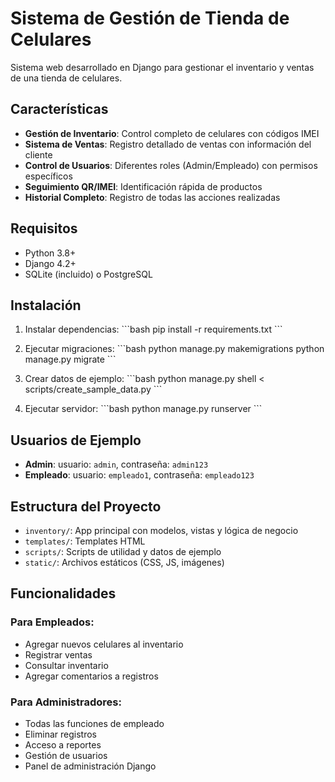 # Sistema de Gestión de Tienda de Celulares

Sistema web desarrollado en Django para gestionar el inventario y ventas de una tienda de celulares.

## Características

- **Gestión de Inventario**: Control completo de celulares con códigos IMEI
- **Sistema de Ventas**: Registro detallado de ventas con información del cliente
- **Control de Usuarios**: Diferentes roles (Admin/Empleado) con permisos específicos
- **Seguimiento QR/IMEI**: Identificación rápida de productos
- **Historial Completo**: Registro de todas las acciones realizadas

## Requisitos

- Python 3.8+
- Django 4.2+
- SQLite (incluido) o PostgreSQL

## Instalación

1. Instalar dependencias:
\`\`\`bash
pip install -r requirements.txt
\`\`\`

2. Ejecutar migraciones:
\`\`\`bash
python manage.py makemigrations
python manage.py migrate
\`\`\`

3. Crear datos de ejemplo:
\`\`\`bash
python manage.py shell < scripts/create_sample_data.py
\`\`\`

4. Ejecutar servidor:
\`\`\`bash
python manage.py runserver
\`\`\`

## Usuarios de Ejemplo

- **Admin**: usuario: `admin`, contraseña: `admin123`
- **Empleado**: usuario: `empleado1`, contraseña: `empleado123`

## Estructura del Proyecto

- `inventory/`: App principal con modelos, vistas y lógica de negocio
- `templates/`: Templates HTML
- `scripts/`: Scripts de utilidad y datos de ejemplo
- `static/`: Archivos estáticos (CSS, JS, imágenes)

## Funcionalidades

### Para Empleados:
- Agregar nuevos celulares al inventario
- Registrar ventas
- Consultar inventario
- Agregar comentarios a registros

### Para Administradores:
- Todas las funciones de empleado
- Eliminar registros
- Acceso a reportes
- Gestión de usuarios
- Panel de administración Django
